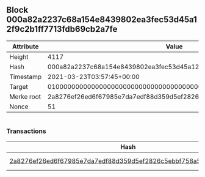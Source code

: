 ## Block 000a82a2237c68a154e8439802ea3fec53d45a12f9c2b1ff7713fdb69cb2a7fe

Attribute | Value
--- | ---
Height | 4117
Hash | 000a82a2237c68a154e8439802ea3fec53d45a12f9c2b1ff7713fdb69cb2a7fe
Timestamp | 2021-03-23T03:57:45+00:00
Target | 0100000000000000000000000000000000000000000000000000000000000000
Merke root | 2a8276ef26ed6f67985e7da7edf88d359d5ef2826c5ebbf758a53dde329c01b4
Nonce | 51

```

```

### Transactions

Hash | Amount
--- | ---
[2a8276ef26ed6f67985e7da7edf88d359d5ef2826c5ebbf758a53dde329c01b4](2a8276ef26ed6f67985e7da7edf88d359d5ef2826c5ebbf758a53dde329c01b4.md) | 10.00000000 SKEPTI 
